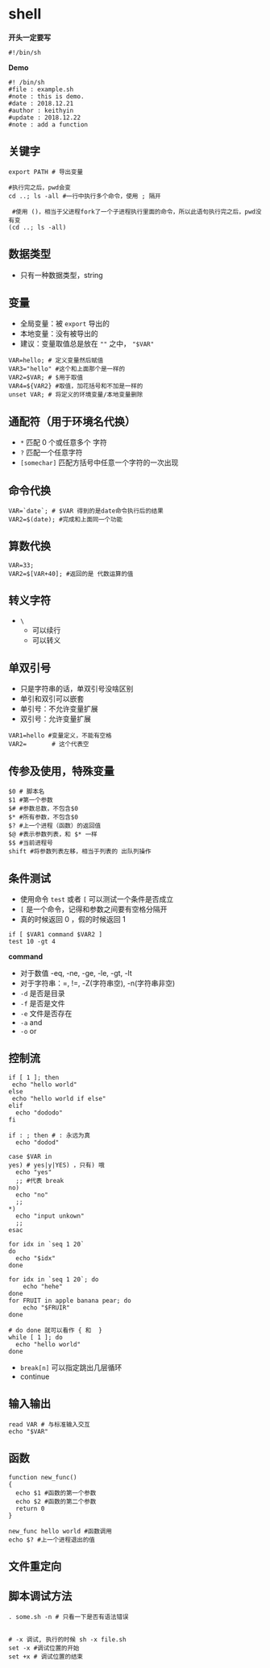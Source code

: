 # shell

**开头一定要写**

```shell
#!/bin/sh
```

**Demo**
```shell
#! /bin/sh
#file : example.sh
#note : this is demo.
#date : 2018.12.21
#author : keithyin
#update : 2018.12.22
#note : add a function
```

## 关键字

```shell
export PATH # 导出变量

#执行完之后，pwd会变
cd ..; ls -all #一行中执行多个命令，使用 ; 隔开

 #使用 ()，相当于父进程fork了一个子进程执行里面的命令，所以此语句执行完之后，pwd没有变
(cd ..; ls -all)
```



## 数据类型

- 只有一种数据类型，string



## 变量

* 全局变量：被 `export` 导出的
* 本地变量：没有被导出的
* 建议：变量取值总是放在 `""` 之中， `"$VAR"`

```shell
VAR=hello; # 定义变量然后赋值
VAR3="hello" #这个和上面那个是一样的
VAR2=$VAR; # $用于取值
VAR4=${VAR2} #取值，加花括号和不加是一样的
unset VAR; # 将定义的环境变量/本地变量删除
```



## 通配符（用于环境名代换）

* `*` 匹配 0 个或任意多个 字符
* `?` 匹配一个任意字符
* `[somechar]` 匹配方括号中任意一个字符的一次出现



## 命令代换

```shell
VAR=`date`; # $VAR 得到的是date命令执行后的结果
VAR2=$(date); #完成和上面同一个功能
```



## 算数代换

```shell
VAR=33;
VAR2=$[VAR+40]; #返回的是 代数运算的值
```



## 转义字符

* `\` 
  * 可以续行
  * 可以转义



## 单双引号

* 只是字符串的话，单双引号没啥区别
* 单引和双引可以嵌套
* 单引号：不允许变量扩展
* 双引号：允许变量扩展

```shell
VAR1=hello #变量定义，不能有空格
VAR2= 		# 这个代表空
```


## 传参及使用，特殊变量
```shell
$0 # 脚本名
$1 #第一个参数
$# #参数总数，不包含$0
$* #所有参数，不包含$0
$? #上一个进程（函数）的返回值
$@ #表示参数列表，和 $* 一样
$$ #当前进程号
shift #将参数列表左移，相当于列表的 出队列操作
```



## 条件测试

- 使用命令 `test` 或者 `[` 可以测试一个条件是否成立
- `[` 是一个命令，记得和参数之间要有空格分隔开
- 真的时候返回 0 ，假的时候返回 1

```shell
if [ $VAR1 command $VAR2 ]
test 10 -gt 4
```

**command**

- 对于数值 -eq, -ne, -ge, -le, -gt, -lt
- 对于字符串：=, !=, -Z(字符串空), -n(字符串非空)
- `-d` 是否是目录
- `-f` 是否是文件
- `-e` 文件是否存在
- `-a` and
- `-o` or



## 控制流

```shell
if [ 1 ]; then
 echo "hello world"
else
 echo "hello world if else"
elif
  echo "dododo"
fi

if : ; then # : 永远为真
  echo "dodod"

case $VAR in 
yes) # yes|y|YES) ，只有) 哦
  echo "yes"
  ;; #代表 break
no)
  echo "no"
  ;;
*)
  echo "input unkown"
  ;;
esac

for idx in `seq 1 20`
do
  echo "$idx"
done

for idx in `seq 1 20`; do
	echo "hehe"
done
for FRUIT in apple banana pear; do
	echo "$FRUIR"
done

# do done 就可以看作 { 和  }
while [ 1 ]; do
  echo "hello world"
done
```



* `break[n]` 可以指定跳出几层循环
* continue



## 输入输出

```shell
read VAR # 与标准输入交互
echo "$VAR"
```





## 函数
```shell
function new_func()
{
  echo $1 #函数的第一个参数
  echo $2 #函数的第二个参数
  return 0
}

new_func hello world #函数调用
echo $? #上一个进程退出的值
```



## 文件重定向



## 脚本调试方法

```shell
. some.sh -n # 只看一下是否有语法错误


# -x 调试, 执行的时候 sh -x file.sh
set -x #调试位置的开始
set +x # 调试位置的结束
```

